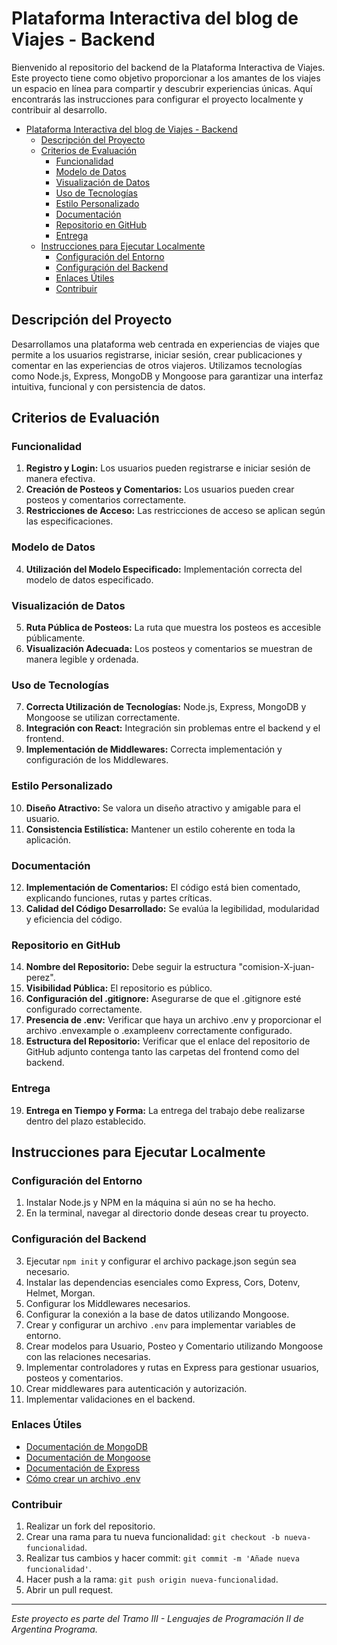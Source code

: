# Plataforma Interactiva del blog de Viajes - Backend

Bienvenido al repositorio del backend de la Plataforma Interactiva de Viajes. Este proyecto tiene como objetivo proporcionar a los amantes de los viajes un espacio en línea para compartir y descubrir experiencias únicas. Aquí encontrarás las instrucciones para configurar el proyecto localmente y contribuir al desarrollo.

- [Plataforma Interactiva del blog de Viajes - Backend](#plataforma-interactiva-del-blog-de-viajes---backend)
  - [Descripción del Proyecto](#descripción-del-proyecto)
  - [Criterios de Evaluación](#criterios-de-evaluación)
    - [Funcionalidad](#funcionalidad)
    - [Modelo de Datos](#modelo-de-datos)
    - [Visualización de Datos](#visualización-de-datos)
    - [Uso de Tecnologías](#uso-de-tecnologías)
    - [Estilo Personalizado](#estilo-personalizado)
    - [Documentación](#documentación)
    - [Repositorio en GitHub](#repositorio-en-github)
    - [Entrega](#entrega)
  - [Instrucciones para Ejecutar Localmente](#instrucciones-para-ejecutar-localmente)
    - [Configuración del Entorno](#configuración-del-entorno)
    - [Configuración del Backend](#configuración-del-backend)
    - [Enlaces Útiles](#enlaces-útiles)
    - [Contribuir](#contribuir)

## Descripción del Proyecto

Desarrollamos una plataforma web centrada en experiencias de viajes que permite a los usuarios registrarse, iniciar sesión, crear publicaciones y comentar en las experiencias de otros viajeros. Utilizamos tecnologías como Node.js, Express, MongoDB y Mongoose para garantizar una interfaz intuitiva, funcional y con persistencia de datos.

## Criterios de Evaluación

### Funcionalidad

1. **Registro y Login:** Los usuarios pueden registrarse e iniciar sesión de manera efectiva.
2. **Creación de Posteos y Comentarios:** Los usuarios pueden crear posteos y comentarios correctamente.
3. **Restricciones de Acceso:** Las restricciones de acceso se aplican según las especificaciones.

### Modelo de Datos

4. **Utilización del Modelo Especificado:** Implementación correcta del modelo de datos especificado.

### Visualización de Datos

5. **Ruta Pública de Posteos:** La ruta que muestra los posteos es accesible públicamente.
6. **Visualización Adecuada:** Los posteos y comentarios se muestran de manera legible y ordenada.

### Uso de Tecnologías

7. **Correcta Utilización de Tecnologías:** Node.js, Express, MongoDB y Mongoose se utilizan correctamente.
8. **Integración con React:** Integración sin problemas entre el backend y el frontend.
9. **Implementación de Middlewares:** Correcta implementación y configuración de los Middlewares.

### Estilo Personalizado

10. **Diseño Atractivo:** Se valora un diseño atractivo y amigable para el usuario.
11. **Consistencia Estilística:** Mantener un estilo coherente en toda la aplicación.

### Documentación

12. **Implementación de Comentarios:** El código está bien comentado, explicando funciones, rutas y partes críticas.
13. **Calidad del Código Desarrollado:** Se evalúa la legibilidad, modularidad y eficiencia del código.

### Repositorio en GitHub

14. **Nombre del Repositorio:** Debe seguir la estructura "comision-X-juan-perez".
15. **Visibilidad Pública:** El repositorio es público.
16. **Configuración del .gitignore:** Asegurarse de que el .gitignore esté configurado correctamente.
17. **Presencia de .env:** Verificar que haya un archivo .env y proporcionar el archivo .envexample o .exampleenv correctamente configurado.
18. **Estructura del Repositorio:** Verificar que el enlace del repositorio de GitHub adjunto contenga tanto las carpetas del frontend como del backend.

### Entrega

19. **Entrega en Tiempo y Forma:** La entrega del trabajo debe realizarse dentro del plazo establecido.

## Instrucciones para Ejecutar Localmente

### Configuración del Entorno

1. Instalar Node.js y NPM en la máquina si aún no se ha hecho.
2. En la terminal, navegar al directorio donde deseas crear tu proyecto.

### Configuración del Backend

3. Ejecutar `npm init` y configurar el archivo package.json según sea necesario.
4. Instalar las dependencias esenciales como Express, Cors, Dotenv, Helmet, Morgan.
5. Configurar los Middlewares necesarios.
6. Configurar la conexión a la base de datos utilizando Mongoose.
7. Crear y configurar un archivo `.env` para implementar variables de entorno.
8. Crear modelos para Usuario, Posteo y Comentario utilizando Mongoose con las relaciones necesarias.
9. Implementar controladores y rutas en Express para gestionar usuarios, posteos y comentarios.
10. Crear middlewares para autenticación y autorización.
11. Implementar validaciones en el backend.

### Enlaces Útiles

- [Documentación de MongoDB](https://docs.mongodb.com/)
- [Documentación de Mongoose](https://mongoosejs.com/docs/)
- [Documentación de Express](https://expressjs.com/)
- [Cómo crear un archivo .env](https://www.npmjs.com/package/dotenv)

### Contribuir

1. Realizar un fork del repositorio.
2. Crear una rama para tu nueva funcionalidad: `git checkout -b nueva-funcionalidad`.
3. Realizar tus cambios y hacer commit: `git commit -m 'Añade nueva funcionalidad'`.
4. Hacer push a la rama: `git push origin nueva-funcionalidad`.
5. Abrir un pull request.

---

_Este proyecto es parte del Tramo III - Lenguajes de Programación II de Argentina Programa._
